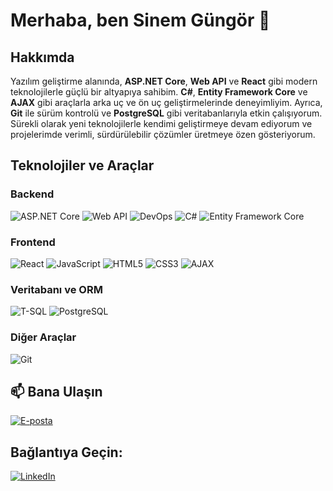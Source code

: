 # Merhaba, ben Sinem Güngör 👋

## Hakkımda
Yazılım geliştirme alanında, **ASP.NET Core**, **Web API** ve **React** gibi modern teknolojilerle güçlü bir altyapıya sahibim. **C#**, **Entity Framework Core** ve **AJAX** gibi araçlarla arka uç ve ön uç geliştirmelerinde deneyimliyim. Ayrıca, **Git** ile sürüm kontrolü ve **PostgreSQL** gibi veritabanlarıyla etkin çalışıyorum. Sürekli olarak yeni teknolojilerle kendimi geliştirmeye devam ediyorum ve projelerimde verimli, sürdürülebilir çözümler üretmeye özen gösteriyorum.
## Teknolojiler ve Araçlar

### Backend
![ASP.NET Core](https://img.shields.io/badge/ASP.NET%20Core-%23239120.svg?style=for-the-badge&logo=dotnet&logoColor=white)
![Web API](https://img.shields.io/badge/Web%20API-%2361DAFB.svg?style=for-the-badge&logo=swagger&logoColor=white)
![DevOps](https://img.shields.io/badge/DevOps-%23F7DF1E.svg?style=for-the-badge&logo=docker&logoColor=white)
![C#](https://img.shields.io/badge/C%23-%23239120.svg?style=for-the-badge&logo=c-sharp&logoColor=white)
![Entity Framework Core](https://img.shields.io/badge/Entity%20Framework%20Core-%23239120.svg?style=for-the-badge&logo=dotnet&logoColor=white)

### Frontend
![React](https://img.shields.io/badge/React-%2320232A.svg?style=for-the-badge&logo=react&logoColor=%2361DAFB)
![JavaScript](https://img.shields.io/badge/JavaScript-%23F7DF1E.svg?style=for-the-badge&logo=javascript&logoColor=black)
![HTML5](https://img.shields.io/badge/HTML5-%23E34F26.svg?style=for-the-badge&logo=html5&logoColor=white)
![CSS3](https://img.shields.io/badge/CSS3-%231572B6.svg?style=for-the-badge&logo=css3&logoColor=white)
![AJAX](https://img.shields.io/badge/AJAX-%23007396.svg?style=for-the-badge&logoColor=white)

### Veritabanı ve ORM
![T-SQL](https://img.shields.io/badge/TSQL-%23CC2927.svg?style=for-the-badge&logo=MicrosoftSQLServer&logoColor=white)
![PostgreSQL](https://img.shields.io/badge/PostgreSQL-%23314792.svg?style=for-the-badge&logo=postgresql&logoColor=white)

### Diğer Araçlar
![Git](https://img.shields.io/badge/Git-%23F05032.svg?style=for-the-badge&logo=git&logoColor=white)



## 📫 Bana Ulaşın
[![E-posta](https://img.shields.io/badge/Email-%23EA4335.svg?style=for-the-badge&logo=gmail&logoColor=white)](mailto:sinemgungor@outlook.com)

## Bağlantıya Geçin:
[![LinkedIn](https://img.shields.io/badge/LinkedIn-%230077B5.svg?style=for-the-badge&logo=linkedin&logoColor=white)](https://www.linkedin.com/in/sinemgungor)

